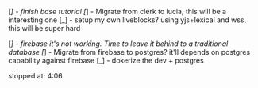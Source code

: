 [_] - finish base tutorial
[_] - Migrate from clerk to lucia, this will be a interesting one
[_] - setup my own liveblocks? using yjs+lexical and wss, this will be super hard


[_] - firebase it's not working. Time to leave it behind to a traditional database
[_] - Migrate from firebase to postgres? it'll depends on postgres capability against firebase
[_] - dokerize the dev + postgres

stopped at: 4:06